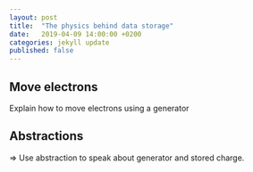 ```yaml
---
layout: post
title:  "The physics behind data storage"
date:   2019-04-09 14:00:00 +0200
categories: jekyll update
published: false
---
```


## Move electrons

Explain how to move electrons using a generator

## Abstractions
=> Use abstraction to speak about generator and stored charge.